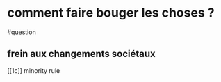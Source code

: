 # comment faire bouger les choses ?
#question 

## frein aux changements sociétaux

[[1c]] minority rule
